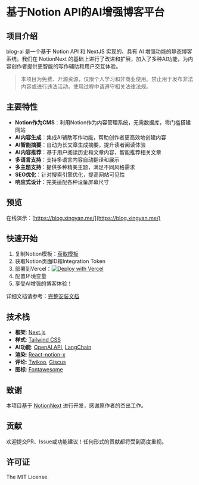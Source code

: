 # 基于Notion API的AI增强博客平台

## 项目介绍

blog-ai 是一个基于 Notion API 和 NextJS 实现的、具有 AI 增强功能的静态博客系统。我们在 NotionNext 的基础上进行了改进和扩展，加入了多种AI功能，为内容创作者提供更智能的写作辅助和用户交互体验。

> 本项目为免费、开源资源，仅限个人学习和非商业使用。禁止用于发布非法内容或进行违法活动。使用过程中请遵守相关法律法规。

## 主要特性

- **Notion作为CMS**：利用Notion作为内容管理系统，无需数据库，零门槛搭建网站
- **AI内容生成**：集成AI辅助写作功能，帮助创作者更高效地创建内容
- **AI智能摘要**：自动为长文章生成摘要，提升读者阅读体验
- **AI内容推荐**：基于用户阅读历史和文章内容，智能推荐相关文章
- **多语言支持**：支持多语言内容自动翻译和展示
- **多主题支持**：提供多种精美主题，满足不同风格需求
- **SEO优化**：针对搜索引擎优化，提高网站可见性
- **响应式设计**：完美适配各种设备屏幕尺寸

## 预览

在线演示：[https://blog.xingyan.me/](https://blog.xingyan.me/)

## 快速开始

1. 复制Notion模板：[获取模板](https://xingyan.notion.site/02ab3b8678004aa69e9e415905ef32a5)
2. 获取Notion页面ID和Integration Token
3. 部署到Vercel：[![Deploy with Vercel](https://vercel.com/button)](https://vercel.com/new/clone?repository-url=https%3A%2F%2Fgithub.com%2Fxingyan-ai%2Fblog-ai&env=NOTION_PAGE_ID,NOTION_ACCESS_TOKEN&project-name=blog-ai&repository-name=blog-ai)
4. 配置环境变量
5. 享受AI增强的博客体验！

详细文档请参考：[完整安装文档](https://docs.xingyan.me/blog-ai)

## 技术栈

- **框架**: [Next.js](https://nextjs.org)
- **样式**: [Tailwind CSS](https://www.tailwindcss.cn/)
- **AI功能**: [OpenAI API](https://openai.com/api/), [LangChain](https://js.langchain.com/)
- **渲染**: [React-notion-x](https://github.com/NotionX/react-notion-x)
- **评论**: [Twikoo](https://github.com/imaegoo/twikoo), [Giscus](https://giscus.app/zh-CN)
- **图标**: [Fontawesome](https://fontawesome.com/v6/icons/)

## 致谢

本项目基于 [NotionNext](https://github.com/tangly1024/NotionNext) 进行开发，感谢原作者的杰出工作。

## 贡献

欢迎提交PR、Issue或功能建议！任何形式的贡献都将受到高度重视。

## 许可证

The MIT License.
